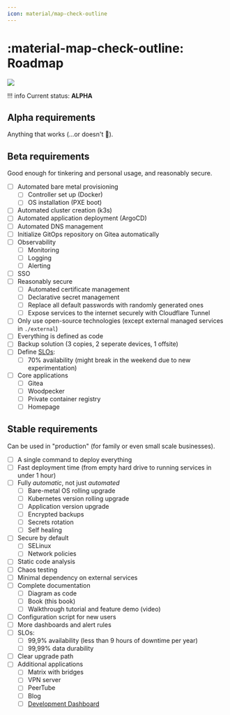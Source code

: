 ```yaml
---
icon: material/map-check-outline
---
```


# :material-map-check-outline: Roadmap

<div class="banner-image-wrapper">
  <img class="banner-image" src="https://plus.unsplash.com/premium_photo-1661311950994-d263ea9681a1?q=80&w=1974&auto=format&fit=crop&ixlib=rb-4.1.0&ixid=M3wxMjA3fDB8MHxwaG90by1wYWdlfHx8fGVufDB8fHx8fA%3D%3D" style="object-position: 50% 70%;">
</div>

!!! info
    Current status: **ALPHA**

## Alpha requirements

Anything that works (...or doesn't 🤷).

## Beta requirements

Good enough for tinkering and personal usage, and reasonably secure.

- [ ] Automated bare metal provisioning
    - [ ] Controller set up (Docker)
    - [ ] OS installation (PXE boot)
- [ ] Automated cluster creation (k3s)
- [ ] Automated application deployment (ArgoCD)
- [ ] Automated DNS management
- [ ] Initialize GitOps repository on Gitea automatically
- [ ] Observability
    - [ ] Monitoring
    - [ ] Logging
    - [ ] Alerting
- [ ] SSO
- [ ] Reasonably secure
    - [ ] Automated certificate management
    - [ ] Declarative secret management
    - [ ] Replace all default passwords with randomly generated ones
    - [ ] Expose services to the internet securely with Cloudflare Tunnel
- [ ] Only use open-source technologies (except external managed services in `./external`)
- [ ] Everything is defined as code
- [ ] Backup solution (3 copies, 2 seperate devices, 1 offsite)
- [ ] Define [SLOs](https://en.wikipedia.org/wiki/Service-level_objective):
    - [ ] 70% availability (might break in the weekend due to new experimentation)
- [ ] Core applications
    - [ ] Gitea
    - [ ] Woodpecker
    - [ ] Private container registry
    - [ ] Homepage

## Stable requirements

Can be used in "production" (for family or even small scale businesses).

- [ ] A single command to deploy everything
- [ ] Fast deployment time (from empty hard drive to running services in under 1 hour)
- [ ] Fully _automatic_, not just _automated_
    - [ ] Bare-metal OS rolling upgrade
    - [ ] Kubernetes version rolling upgrade
    - [ ] Application version upgrade
    - [ ] Encrypted backups
    - [ ] Secrets rotation
    - [ ] Self healing
- [ ] Secure by default
    - [ ] SELinux
    - [ ] Network policies
- [ ] Static code analysis
- [ ] Chaos testing
- [ ] Minimal dependency on external services
- [ ] Complete documentation
    - [ ] Diagram as code
    - [ ] Book (this book)
    - [ ] Walkthrough tutorial and feature demo (video)
- [ ] Configuration script for new users
- [ ] More dashboards and alert rules
- [ ] SLOs:
    - [ ] 99,9% availability (less than 9 hours of downtime per year)
    - [ ] 99,99% data durability
- [ ] Clear upgrade path
- [ ] Additional applications
    - [ ] Matrix with bridges
    - [ ] VPN server
    - [ ] PeerTube
    - [ ] Blog
    - [ ] [Development Dashboard](https://github.com/backstage/backstage)

